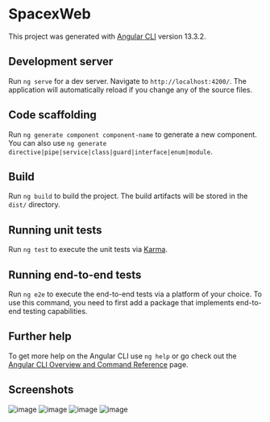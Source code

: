 # SpacexWeb

This project was generated with [Angular CLI](https://github.com/angular/angular-cli) version 13.3.2.

## Development server

Run `ng serve` for a dev server. Navigate to `http://localhost:4200/`. The application will automatically reload if you change any of the source files.

## Code scaffolding

Run `ng generate component component-name` to generate a new component. You can also use `ng generate directive|pipe|service|class|guard|interface|enum|module`.

## Build

Run `ng build` to build the project. The build artifacts will be stored in the `dist/` directory.

## Running unit tests

Run `ng test` to execute the unit tests via [Karma](https://karma-runner.github.io).

## Running end-to-end tests

Run `ng e2e` to execute the end-to-end tests via a platform of your choice. To use this command, you need to first add a package that implements end-to-end testing capabilities.

## Further help

To get more help on the Angular CLI use `ng help` or go check out the [Angular CLI Overview and Command Reference](https://angular.io/cli) page.

## Screenshots

![image](https://github.com/dazaiii/spacex-web/assets/58816347/830c0e13-af48-4b58-9bda-36cfd44b5459)
![image](https://github.com/dazaiii/spacex-web/assets/58816347/fa8ee9e2-afe8-4868-866c-502ae2685fdf)
![image](https://github.com/dazaiii/spacex-web/assets/58816347/a46bb6fe-e050-4b50-9c49-550766d36cc7)
![image](https://github.com/dazaiii/spacex-web/assets/58816347/431b4d65-86f3-4533-beaf-c2d213ba108a)


